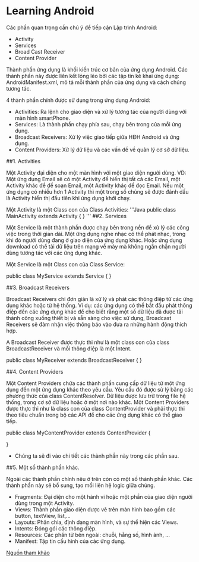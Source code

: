 # Learning Android
Các phần quan trọng cần chú ý để tiếp cận Lập trình Android:
+ Activity
+ Services
+ Broad Cast Receiver
+ Content Provider

Thành phần ứng dụng là khối kiến trúc cơ bản của ứng dụng Android. Các thành phần này được liên kết lỏng lẻo bởi các tập tin kê khai ứng dụng: AndroidManifest.xml, mô tả mỗi thành phần của ứng dụng và cách chúng tương tác.

4 thành phần chính được sử dụng trong ứng dụng Android:

 + Activities: Ra lệnh cho giao diện và xử lý tương tác của người dùng với màn hình smartPhone.
 + Services: Là thành phần chạy phía sau, chạy bên trong của mỗi ứng dụng.
 + Broadcast Receivers: Xử lý việc giao tiếp giữa HĐH Android và ứng dụng.
 + Content Providers: Xử lý dữ liệu và  các vấn đề về quản lý cơ sở dữ liệu.

##1. Activities

Một Activity đại diện cho một màn hình với một giao diện người dùng. VD: Một ứng dụng Email sẽ có một Activity để hiển thị tất cả các Email, một Activity khác để để soạn Email, một Activity khác để đọc Email. Nếu một ứng dụng có nhiều hơn 1 Activity thì một trong số chúng sẽ được đánh dấu là Activity hiển thị đầu tiên khi ứng dụng khởi chạy.

Một Activity là một Class con của Class Activities:
'''Java
public class MainActivity extends Activity {
}
'''
##2. Services

Một Service là một thành phần được chạy bên trong nền để xử lý các công việc trong thời gian dài. Một ứng dụng nghe nhạc có thể phát nhạc, trong khi đó người dùng đang ở giao diện của ứng dụng khác. Hoặc ứng dụng download có thể tải dữ liệu trên mạng về máy mà không ngăn chặn người dùng tương tác với các ứng dụng khác.

Một Service là một Class con của Class Service:

public class MyService extends Service {
}

##3. Broadcast Receivers

Broadcast Receivers chỉ đơn giản là xử lý và phát các thông điệp từ các ứng dụng khác hoặc từ hệ thống. Ví dụ: các ứng dụng có thể bắt đầu phát thông điệp đến các ứng dụng khác để cho biết rằng một số dữ liệu đã được tải thành công xuống thiết bị và sẵn sàng cho việc sử dụng, Broadcast Receivers sẽ đảm nhận việc thông báo vào đưa ra những hành động thích hợp.

A Broadcast Receiver được thực thi như là một class con của class BroadcastReceiver và mỗi thông điệp là một Intent.

public class MyReceiver extends BroadcastReceiver {
 }

##4. Content Providers

Một Content Providers chứa các thành phần cung cấp dữ liệu từ một ứng dụng đến một ứng dụng khác theo yêu cầu. Yêu cầu đó được sử lý bằng các phương thức của class ContentResolver. Dữ liệu được lưu trữ trong file hệ thống, trong cơ sở dữ liệu hoặc ở một nơi nào khác.
Một Content Providers được thực thi như là class con của class ContentProvider và phải thực thi theo tiêu chuẩn trong bộ các API để cho các ứng dụng khác có thể giao tiếp.

public class MyContentProvider extends ContentProvider { 
 
}

* Chúng ta sẽ đi vào chi tiết các thành phần này trong các phần sau.

##5. Một số thành phần khác.

Ngoài các thành phần chính nêu ở trên còn có một số thành phần khác. Các thành phần này sẽ bổ sung, tạo mối liên hệ logic giữa chúng.

+ Fragments: Đại diện cho một hành vi hoặc một phần của giao diện người dùng trong một Activity.
+ Views: Thành phần giao diện được vẽ trên màn hình bao gồm các button, textView, list,…
+ Layouts: Phân chia, định dạng màn hình, và sự thể hiện các Views.
+ Intents: Đóng gói các thông điệp.
+ Resources: Các phần tử bên ngoài: chuỗi, hằng số, hình ảnh, …
+ Manifest: Tập tin cấu hình của các ứng dụng.

[Nguồn tham khảo](https://laptrinhtuduy.wordpress.com/2014/04/20/cac-thanh-phan-cua-ung-dung-android/)

 

 
